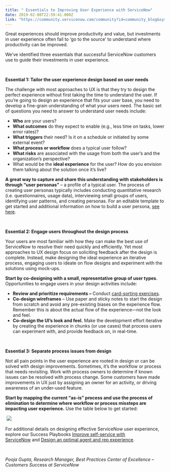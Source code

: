 ```yaml
---
title: " Essentials to Improving User Experience with ServiceNow"
date: 2019-02-08T22:59:41.000Z
link: "https://community.servicenow.com/community?id=community_blog&sys_id=a05b47f0dbafa3405d782183ca9619c6"
---
```

<p>Great experiences should improve productivity and value, but investments in user experience often fail to ‘go to the source’ to understand where productivity can be improved.</p>
<p>We’ve identified three essentials that successful ServiceNow customers use to guide their investments in user experience.</p>
<p> </p>
<p><strong>Essential 1: Tailor the user experience design based on user needs</strong></p>
<p>The challenge with most approaches to UX is that they try to design the perfect experience without first taking the time to understand the user. If you’re going to design an experience that fits your user base, you need to develop a fine-grain understanding of what your users need. The basic set of questions you need to answer to understand user needs include:</p>
<ul><li><strong>Who</strong> are your users?</li><li><strong>What outcomes</strong> do they expect to enable (e.g., less time on tasks, lower error rates)?</li><li><strong>What triggers</strong> their need? Is it on a schedule or initiated by some external event?</li><li><strong>What process or workflow</strong> does a typical user follow?</li><li><strong>What risks</strong> are associated with the usage from both the user’s and the organization’s perspective?</li><li>What would be the <strong>ideal experience</strong> for the user? How do you envision them talking about the solution once it’s live?</li></ul>
<p><strong>A great way to capture and share this understanding with stakeholders is through “user personas”</strong> – a profile of a typical user. The process of creating user personas typically includes conducting quantitative research (i.e. questionnaires, usage data), interviewing small groups of users, identifying user patterns, and creating personas. For an editable template to get started and additional information on how to build a user persona, <a href="https://sc.service-now.com/snideation?page&#61;1&amp;title&#61;Empathize&amp;sys_id&#61;b81cec6013878300ca3db1676144b0e9#2" rel="nofollow">see here</a>.</p>
<p> </p>
<p><strong>Essential 2: Engage users throughout the design process</strong></p>
<p>Your users are most familiar with how they can make the best use of ServiceNow to resolve their need quickly and efficiently. Yet most approaches to UX design focus on soliciting feedback after the design is complete. Instead, make designing the ideal experience an iterative process, engaging users to ideate on flow designs and experiment with the solutions using mock-ups.  </p>
<p><strong>Start by co-designing with a small, representative group of user types</strong>. Opportunities to engage users in your design activities include:</p>
<ul><li><strong>Review and prioritize requirements –</strong> Conduct <a href="https://medium.com/design-ibm/card-sorting-a-powerful-simple-research-method-9d1566be9b62" rel="nofollow">card-sorting exercises</a>.</li><li><strong>Co-design wireframes</strong> – Use paper and sticky notes to start the design from scratch and avoid any pre-existing biases on the experience flow. Remember this is about the actual flow of the experience—not the look and feel.</li><li><strong>Co-design the UI’s look and feel.</strong> Make the development effort iterative by creating the experience in chunks (or use cases) that process users can experiment with, and provide feedback on, in real-time.</li></ul>
<p> </p>
<p><strong>Essential 3: Separate process issues from design</strong></p>
<p>Not all pain points in the user experience are rooted in design or can be solved with design improvements. Sometimes, it’s the workflow or process that needs revisiting. Work with process owners to determine if known issues can be resolved with process change. Some customers have made improvements in UX just by assigning an owner for an activity, or driving awareness of an under-used feature.</p>
<p><strong>Start by mapping the current “as-is” process and use the process of elimination to determine where workflow or process missteps are impacting user experience.</strong> Use the table below to get started:</p>
<p> <img class="community_image_fullscreen" src="b0e8484cdbe3eb804abd5583ca961923.iix" /></p>
<p>For additional details on designing effective ServiceNow user experience, explore our Success Playbooks <a href="https://www.servicenow.com/success/playbook/improve-self-service.html" rel="nofollow">Improve self-service with ServiceNow</a> and <a href="https://www.servicenow.com/success/playbook/agent-rep-experience.html" rel="nofollow">Design an optimal agent and rep experience</a>.</p>
<p> </p>
<p><em>Pooja Gupta, Research Manager, Best Practices Center of Excellence – Customers Suc</em>cess<em> at ServiceNow</em></p>